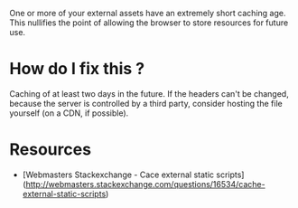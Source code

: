 One or more of your external assets have an extremely short caching age. This nullifies the point of allowing the browser to store resources for future use.

# How do I fix this ?

Caching of at least two days in the future. If the headers can't be changed, because the server is controlled by a third party, consider hosting the file yourself (on a CDN, if possible).

# Resources

* [Webmasters Stackexchange - Cace external static scripts] (http://webmasters.stackexchange.com/questions/16534/cache-external-static-scripts)
